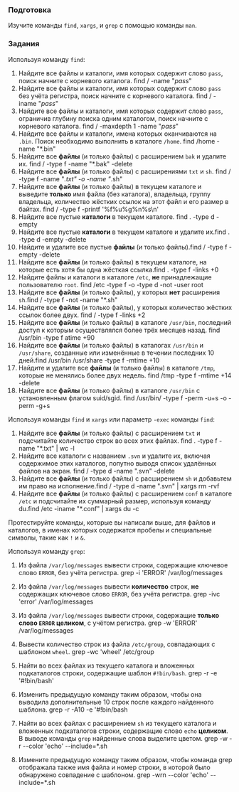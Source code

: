### Подготовка

Изучите команды `find`, `xargs`, и `grep` с помощью команды `man`.

### Задания

Используя команду `find`:

1. Найдите все файлы и каталоги, имя которых содержит слово `pass`, поиск начните с корневого каталога. find / -name "*pass*"
1. Найдите все файлы и каталоги, имя которых содержит слово `pass` без учёта регистра, поиск начните с корневого каталога. find / -iname "*pass*"
1. Найдите все файлы и каталоги, имя которых содержит слово `pass`, ограничив глубину поиска одним каталогом, поиск начните с корневого каталога.
find / -maxdepth 1 -name "*pass*"
1. Найдите все файлы и каталоги, имена которых оканчиваются на `.bin`. Поиск необходимо выполнить в каталоге `/home`. find /home -name "*.bin" 
1. Найдите все **файлы** (и только файлы) с расширением `bak` и удалите их.
find / -type f -name "*.bak" -delete
1. Найдите все **файлы** (и только файлы) с расширениями `txt` и `sh`.
find / -type f -name "*.txt" -o -name "*.sh"
1. Найдите все **файлы** (и только файлы) в текущем каталоге и выведите **только** имя файла (без каталога), владельца, группу владельца, количество жёстких ссылок на этот файл и его размер в байтах. find / -type f -printf '%f%u%g%n%s\n'
1. Найдите все пустые **каталоги** в текущем каталоге. find . -type d -empty
1. Найдите все пустые **каталоги** в текущем каталоге и удалите их.find . -type d -empty -delete
1. Найдите и удалите все пустые **файлы** (и только файлы).find / -type f -empty -delete
1. Найдите все **файлы** (и только файлы) в текущем каталоге, на которые есть хотя бы одна жёсткая ссылка.find . -type f -links +0
1. Найдите файлы и каталоги в каталоге `/etc`, **не** принадлежащие пользователю `root`. find /etc -type f -o -type d -not -user root
1. Найдите все **файлы** (и только файлы), у которых **нет** расширения `sh`.find / -type f -not -name "*.sh"
1. Найдите все **файлы** (и только файлы), у которых количество жёстких ссылок более двух. find / -type f -links +2
1. Найдите все **файлы** (и только файлы) в каталоге `/usr/bin`, последний доступ к которым осуществлялся более трёх месяцев назад. find /usr/bin -type f atime +90
1. Найдите все **файлы** (и только файлы) в каталогах `/usr/bin` и `/usr/share`, созданные или изменённые в течении последних 10 дней.find /usr/bin /usr/share -type f -mtime +10
1. Найдите и удалите все **файлы** (и только файлы) в каталоге `/tmp`, которые не менялись более двух недель. find /tmp -type f -mtime +14 -delete
1. Найдите все **файлы** (и только файлы) в каталоге `/usr/bin` с установленным флагом suid/sgid. find /usr/bin/ -type f -perm -u+s -o -perm -g+s

Используя команды `find` и `xargs` или параметр `-exec` команды `find`:

1. Найдите все **файлы** (и только файлы) с расширением `txt` и подсчитайте количество строк во всех этих файлах. find . -type f -name "*.txt" | wc -l
1. Найдите все каталоги с названием `.svn` и удалите их, включая содержимое этих каталогов, попутно выводя список удалённых файлов на экран. find / -type d -name ".svn" -delete
1. Найдите все **файлы** (и только файлы) с расширением `sh` и добавьтем им право на исполнение.find / -type d -name ".svn" | xargs rm -rvf
1. Найдите все **файлы** (и только файлы) с расширением `conf` в каталоге `/etc` и подсчитайте их суммарный размер, используя команду du.find /etc -iname "*.conf" | xargs du -c

Протестируйте команды, которые вы написали выше, для файлов и каталогов, в именах которых содержатся пробелы и специальные символы, такие как `!` и `&`.

Используя команду `grep`:

1. Из файла `/var/log/messages` вывести строки, содержащие ключевое слово `ERROR`, без учёта регистра. grep -i 'ERROR' /var/log/messages
1. Из файла `/var/log/messages` вывести **количество** строк, **не** содержащих ключевое слово `ERROR`, без учёта регистра. grep -ivc 'error' /var/log/messages
1. Из файла `/var/log/messages` вывести строки, содержащие **только слово `ERROR` целиком**, с учётом регистра. grep -w 'ERROR' /var/log/messages
1. Вывести количество строк из файла `/etc/group`, совпадающих с шаблоном `wheel`. grep -wc 'wheel' /etc/group
1. Найти во всех файлах из текущего каталога и вложенных подкаталогов строки, содержащие шаблон `#!bin/bash`. grep -r -e '#!bin/bash'
1. Изменить предыдущую команду таким образом, чтобы она выводила дополнительные 10 строк после каждого найденного шаблона. grep -r -A10 -e '#!bin/bash
1. Найти во всех файлах с расширением `sh` из текущего каталога и вложенных подкаталогов строки, содержащие слово `echo` **целиком**. В выводе команды `grep` найденные слова выделите цветом. grep -w -r --color 'echo' --include=*.sh

1. Измените предыдущую команду таким образом, чтобы команда grep отображала также имя файла и номер строки, в которой было обнаружено совпадение с шаблоном. grep -wrn --color 'echo' --include=*.sh

